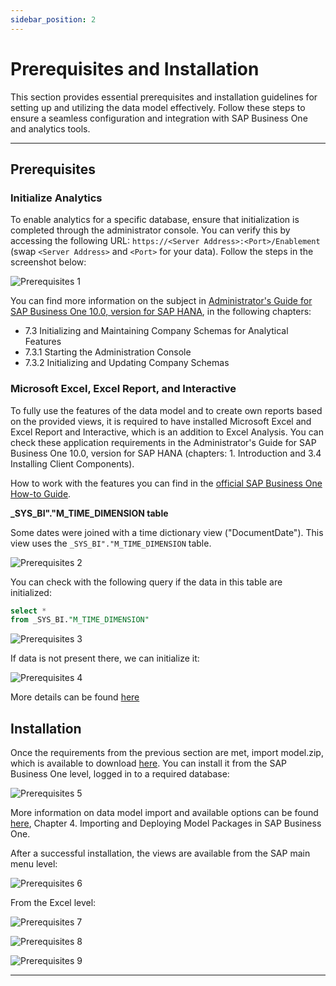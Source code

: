 ```yaml
---
sidebar_position: 2
---
```


# Prerequisites and Installation

This section provides essential prerequisites and installation guidelines for setting up and utilizing the data model effectively. Follow these steps to ensure a seamless configuration and integration with SAP Business One and analytics tools.

---

## Prerequisites

### Initialize Analytics

To enable analytics for a specific database, ensure that initialization is completed through the administrator console. You can verify this by accessing the following URL: `https://<Server Address>:<Port>/Enablement` (swap `<Server Address>` and `<Port>` for your data). Follow the steps in the screenshot below:

![Prerequisites 1](./media/prerequisites-installation/prerequisites-1.webp)

You can find more information on the subject in [Administrator's Guide for SAP Business One 10.0, version for SAP HANA](https://help.sap.com/doc/4e7c047f2c9e4cbe97800ffaf7b68f8e/10.0/en-US/B1_for_SAP_HANA_Admin_Guide.pdf), in the following chapters:

- 7.3 Initializing and Maintaining Company Schemas for Analytical Features
- 7.3.1 Starting the Administration Console
- 7.3.2 Initializing and Updating Company Schemas

### Microsoft Excel, Excel Report, and Interactive

To fully use the features of the data model and to create own reports based on the provided views, it is required to have installed Microsoft Excel and Excel Report and Interactive, which is an addition to Excel Analysis. You can check these application requirements in the Administrator's Guide for SAP Business One 10.0, version for SAP HANA (chapters: 1. Introduction and 3.4 Installing Client Components).

How to work with the features you can find in the [official SAP Business One How-to Guide](https://help.sap.com/http.svc/rc/d70ddaf3fc8341bbb7ea62d0742bdd88/9.3/en-US/How%20to%20Work%20with%20Excel%20Report%20and%20Interactive%20Analysis.pdf).

**_SYS_BI"."M_TIME_DIMENSION table**

Some dates were joined with a time dictionary view ("DocumentDate"). This view uses the `_SYS_BI"."M_TIME_DIMENSION` table.

![Prerequisites 2](./media/prerequisites-installation/prerequisites-2.webp)

You can check with the following query if the data in this table are initialized:

```sql
select *
from _SYS_BI."M_TIME_DIMENSION"
```

![Prerequisites 3](./media/prerequisites-installation/prerequisites-3.webp)

If data is not present there, we can initialize it:

![Prerequisites 4](./media/prerequisites-installation/prerequisites-4.webp)

More details can be found [here](https://download.computec.one/media/sap/SAP_HANA_Modeling_for_SAP_Business_One_Time_Dimensions.pdf)

## Installation

Once the requirements from the previous section are met, import model.zip, which is available to download [here](../data-model/computec-processforce-data-model-download.md). You can install it from the SAP Business One level, logged in to a required database:

![Prerequisites 5](./media/prerequisites-installation/prerequisites-5.webp)

More information on data model import and available options can be found [here](https://download.computec.one/media/sap/How_to_Export_and_Package_SAP_HANA_Models_for_SAP_Business_One.pdf), Chapter 4. Importing and Deploying Model Packages in SAP Business One.

After a successful installation, the views are available from the SAP main menu level:

![Prerequisites 6](./media/prerequisites-installation/prerequisites-6.webp)

From the Excel level:

![Prerequisites 7](./media/prerequisites-installation/prerequisites-7.webp)

![Prerequisites 8](./media/prerequisites-installation/prerequisites-8.webp)

![Prerequisites 9](./media/prerequisites-installation/prerequisites-9.webp)

---
